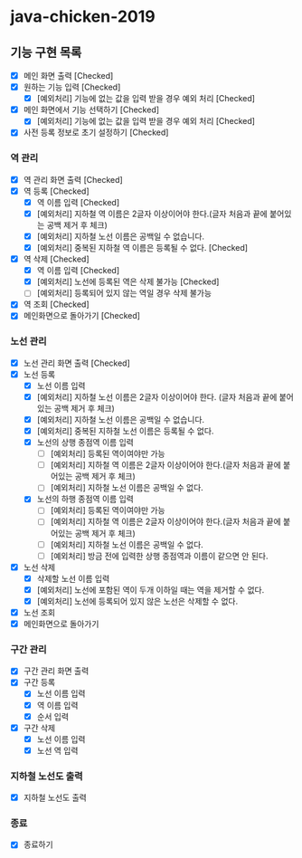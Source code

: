 # java-chicken-2019

## 기능 구현 목록
- [x] 메인 화면 출력 [Checked]
- [x] 원하는 기능 입력 [Checked]
    - [x] [예외처리] 기능에 없는 값을 입력 받을 경우 예외 처리 [Checked]
- [x] 메인 화면에서 기능 선택하기 [Checked]
    - [x] [예외처리] 기능에 없는 값을 입력 받을 경우 예외 처리 [Checked]
- [x] 사전 등록 정보로 초기 설정하기 [Checked]

### 역 관리
- [x] 역 관리 화면 출력 [Checked]
- [x] 역 등록 [Checked]
    - [x] 역 이름 입력 [Checked]
    - [x] [예외처리] 지하철 역 이름은 2글자 이상이어야 한다.(글자 처음과 끝에 붙어있는 공백 제거 후 체크)
    - [x] [예외처리] 지하철 노선 이름은 공백일 수 없습니다.
    - [x] [예외처리] 중복된 지하철 역 이름은 등록될 수 없다. [Checked]
- [x] 역 삭제 [Checked]
    - [x] 역 이름 입력 [Checked]
    - [x] [예외처리] 노선에 등록된 역은 삭제 불가능 [Checked]
    - [ ] [예외처리] 등록되어 있지 않는 역일 경우 삭제 불가능
- [x] 역 조회 [Checked]
- [x] 메인화면으로 돌아가기 [Checked]

### 노선 관리
- [x] 노선 관리 화면 출력 [Checked]
- [x] 노선 등록
    - [x] 노선 이름 입력
    - [x] [예외처리] 지하철 노선 이름은 2글자 이상이어야 한다. (글자 처음과 끝에 붙어있는 공백 제거 후 체크)
    - [x] [예외처리] 지하철 노선 이름은 공백일 수 없습니다.
    - [x] [예외처리] 중복된 지하철 노선 이름은 등록될 수 없다. 
    - [x] 노선의 상행 종점역 이름 입력
        - [ ] [예외처리] 등록된 역이여야만 가능
        - [ ] [예외처리] 지하철 역 이름은 2글자 이상이어야 한다.(글자 처음과 끝에 붙어있는 공백 제거 후 체크)
        - [ ] [예외처리] 지하철 노선 이름은 공백일 수 없다.
    - [x] 노선의 하행 종점역 이름 입력
        - [ ] [예외처리] 등록된 역이여야만 가능
        - [ ] [예외처리] 지하철 역 이름은 2글자 이상이어야 한다.(글자 처음과 끝에 붙어있는 공백 제거 후 체크)
        - [ ] [예외처리] 지하철 노선 이름은 공백일 수 없다.
        - [ ] [예외처리] 방금 전에 입력한 상행 종점역과 이름이 같으면 안 된다.
- [x] 노선 삭제
    - [x] 삭제할 노선 이름 입력
    - [x] [예외처리] 노선에 포함된 역이 두개 이하일 때는 역을 제거할 수 없다.
    - [x] [예외처리] 노선에 등록되어 있지 않은 노선은 삭제할 수 없다.
- [x] 노선 조회 
- [x] 메인화면으로 돌아가기

### 구간 관리
- [x] 구간 관리 화면 출력
- [x] 구간 등록
    - [x] 노선 이름 입력
    - [x] 역 이름 입력
    - [x] 순서 입력
- [x] 구간 삭제
    - [x] 노선 이름 입력
    - [x] 노선 역 입력

### 지하철 노선도 출력
- [x] 지하철 노선도 출력

### 종료
- [x] 종료하기
